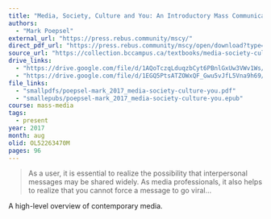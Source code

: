 ```yaml
---
title: "Media, Society, Culture and You: An Introductory Mass Communication Text"
authors:
  - "Mark Poepsel"
external_url: "https://press.rebus.community/mscy/"
direct_pdf_url: "https://press.rebus.community/mscy/open/download?type=pdf"
source_url: "https://collection.bccampus.ca/textbooks/media-society-culture-and-you-an-introductory-mass-communication-text-rebus-community-243/"
drive_links:
  - "https://drive.google.com/file/d/1AQoTczqLduqzbCyt6PBnlGxUw3VWv1Ws/view?usp=drivesdk"
  - "https://drive.google.com/file/d/1EGQ5PtsATZOWxQF_Gwu5vJfL5Vna9h69/view?usp=drivesdk"
file_links:
  - "smallpdfs/poepsel-mark_2017_media-society-culture-you.pdf"
  - "smallepubs/poepsel-mark_2017_media-society-culture-you.epub"
course: mass-media
tags:
  - present
year: 2017
month: aug
olid: OL52263470M
pages: 96
---
```


> As a user, it is essential to realize the possibility that interpersonal messages may be shared widely. 
As media professionals, it also helps to realize that you cannot force a message to go viral...

A high-level overview of contemporary media.
